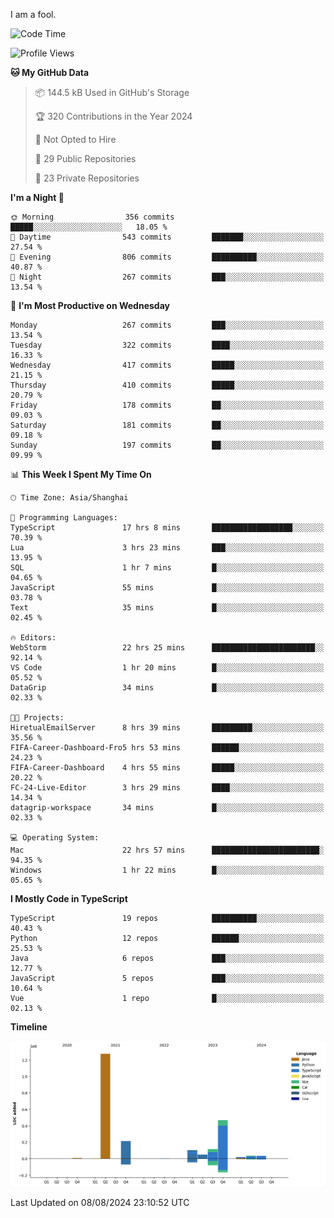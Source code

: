 I am a fool.

<!--START_SECTION:waka-->
![Code Time](http://img.shields.io/badge/Code%20Time-1%2C626%20hrs%2028%20mins-blue)

![Profile Views](http://img.shields.io/badge/Profile%20Views-0-blue)

**🐱 My GitHub Data** 

> 📦 144.5 kB Used in GitHub's Storage 
 > 
> 🏆 320 Contributions in the Year 2024
 > 
> 🚫 Not Opted to Hire
 > 
> 📜 29 Public Repositories 
 > 
> 🔑 23 Private Repositories 
 > 
**I'm a Night 🦉** 

```text
🌞 Morning                356 commits         █████░░░░░░░░░░░░░░░░░░░░   18.05 % 
🌆 Daytime                543 commits         ███████░░░░░░░░░░░░░░░░░░   27.54 % 
🌃 Evening                806 commits         ██████████░░░░░░░░░░░░░░░   40.87 % 
🌙 Night                  267 commits         ███░░░░░░░░░░░░░░░░░░░░░░   13.54 % 
```
📅 **I'm Most Productive on Wednesday** 

```text
Monday                   267 commits         ███░░░░░░░░░░░░░░░░░░░░░░   13.54 % 
Tuesday                  322 commits         ████░░░░░░░░░░░░░░░░░░░░░   16.33 % 
Wednesday                417 commits         █████░░░░░░░░░░░░░░░░░░░░   21.15 % 
Thursday                 410 commits         █████░░░░░░░░░░░░░░░░░░░░   20.79 % 
Friday                   178 commits         ██░░░░░░░░░░░░░░░░░░░░░░░   09.03 % 
Saturday                 181 commits         ██░░░░░░░░░░░░░░░░░░░░░░░   09.18 % 
Sunday                   197 commits         ██░░░░░░░░░░░░░░░░░░░░░░░   09.99 % 
```


📊 **This Week I Spent My Time On** 

```text
🕑︎ Time Zone: Asia/Shanghai

💬 Programming Languages: 
TypeScript               17 hrs 8 mins       ██████████████████░░░░░░░   70.39 % 
Lua                      3 hrs 23 mins       ███░░░░░░░░░░░░░░░░░░░░░░   13.95 % 
SQL                      1 hr 7 mins         █░░░░░░░░░░░░░░░░░░░░░░░░   04.65 % 
JavaScript               55 mins             █░░░░░░░░░░░░░░░░░░░░░░░░   03.78 % 
Text                     35 mins             █░░░░░░░░░░░░░░░░░░░░░░░░   02.45 % 

🔥 Editors: 
WebStorm                 22 hrs 25 mins      ███████████████████████░░   92.14 % 
VS Code                  1 hr 20 mins        █░░░░░░░░░░░░░░░░░░░░░░░░   05.52 % 
DataGrip                 34 mins             █░░░░░░░░░░░░░░░░░░░░░░░░   02.33 % 

🐱‍💻 Projects: 
HiretualEmailServer      8 hrs 39 mins       █████████░░░░░░░░░░░░░░░░   35.56 % 
FIFA-Career-Dashboard-Fro5 hrs 53 mins       ██████░░░░░░░░░░░░░░░░░░░   24.23 % 
FIFA-Career-Dashboard    4 hrs 55 mins       █████░░░░░░░░░░░░░░░░░░░░   20.22 % 
FC-24-Live-Editor        3 hrs 29 mins       ████░░░░░░░░░░░░░░░░░░░░░   14.34 % 
datagrip-workspace       34 mins             █░░░░░░░░░░░░░░░░░░░░░░░░   02.33 % 

💻 Operating System: 
Mac                      22 hrs 57 mins      ████████████████████████░   94.35 % 
Windows                  1 hr 22 mins        █░░░░░░░░░░░░░░░░░░░░░░░░   05.65 % 
```

**I Mostly Code in TypeScript** 

```text
TypeScript               19 repos            ██████████░░░░░░░░░░░░░░░   40.43 % 
Python                   12 repos            ██████░░░░░░░░░░░░░░░░░░░   25.53 % 
Java                     6 repos             ███░░░░░░░░░░░░░░░░░░░░░░   12.77 % 
JavaScript               5 repos             ███░░░░░░░░░░░░░░░░░░░░░░   10.64 % 
Vue                      1 repo              █░░░░░░░░░░░░░░░░░░░░░░░░   02.13 % 
```



**Timeline**

![Lines of Code chart](https://raw.githubusercontent.com/VeejaLiu/VeejaLiu/master/assets/bar_graph.png)


 Last Updated on 08/08/2024 23:10:52 UTC
<!--END_SECTION:waka-->
